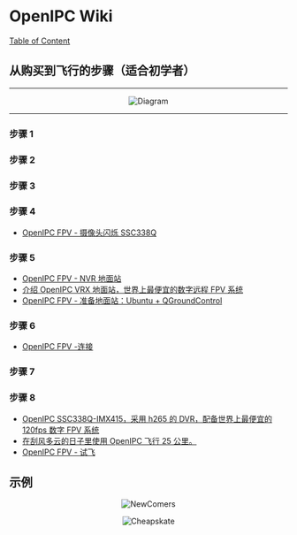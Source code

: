 # OpenIPC Wiki
[Table of Content](../README.md)

## 从购买到飞行的步骤（适合初学者）
-----------------------------------

<p align="center">
  <img src="../images/fpv-from-buy-to-fly.png" alt="Diagram"/>
</p>

---------------------------------------------------
### 步骤 1
### 步骤 2
### 步骤 3
### 步骤 4
- [OpenIPC FPV - 摄像头闪烁 SSC338Q](https://www.youtube.com/watch?v=94QiUDmGFZI)
### 步骤 5
- [OpenIPC FPV - NVR 地面站](https://www.youtube.com/watch?v=vSJiUanWA9I)
- [介绍 OpenIPC VRX 地面站，世界上最便宜的数字远程 FPV 系统](https://www.youtube.com/watch?v=aXJQIoBKjVE)
- [OpenIPC FPV - 准备地面站：Ubuntu + QGroundControl](https://www.youtube.com/watch?v=JMtRAsOm0Dc)
### 步骤 6
- [OpenIPC FPV -连接](https://www.youtube.com/watch?v=LOD5xsAJu5o)
### 步骤 7
### 步骤 8
- [OpenIPC SSC338Q-IMX415，采用 h265 的 DVR，配备世界上最便宜的 120fps 数字 FPV 系统](https://www.youtube.com/watch?v=avXbcvqNKWM)
- [在刮风多云的日子里使用 OpenIPC 飞行 25 公里。](https://www.youtube.com/watch?v=-AeKldKGVhg)
- [OpenIPC FPV - 试飞](https://www.youtube.com/watch?v=-4f7XHnu3mY)

## 示例 
<p align="center">
  <img src="../images/fpv-newcomer-bundle.jpg" alt="NewComers"/>
</p>
<p align="center">
  <img src="../images/fpv-cheapskate-bundle.jpg" alt="Cheapskate"/>
</p>

